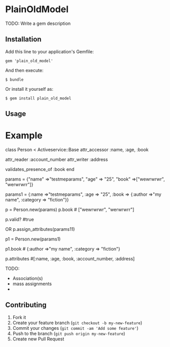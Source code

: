 # PlainOldModel

TODO: Write a gem description

## Installation

Add this line to your application's Gemfile:

    gem 'plain_old_model'

And then execute:

    $ bundle

Or install it yourself as:

    $ gem install plain_old_model

## Usage
Example
=======

class Person < Activeservice::Base
  attr_accessor :name, :age, :book

  attr_reader :account_number
  attr_writer :address

  validates_presence_of :book
end

params = {"name" =>"testmeparams", "age" => "25", "book" =>["wewrwrwr", "werwrwrr"]}

params1 = {:name =>"testmeparams", :age => "25", :book => {:author =>"my name", :category => "fiction"}}

  p = Person.new(params)
  p.book  # ["wewrwrwr", "werwrwrr"]

  p.valid? #true

  OR
  p.assign_attributes(params11)

  p1 = Person.new(params1)

  p1.book # {:author =>"my name", :category => "fiction"}

  p.attributes #[:name, :age, :book, :account_number, :address]


TODO:

* Association(s)
* mass assignments
*

## Contributing

1. Fork it
2. Create your feature branch (`git checkout -b my-new-feature`)
3. Commit your changes (`git commit -am 'Add some feature'`)
4. Push to the branch (`git push origin my-new-feature`)
5. Create new Pull Request

